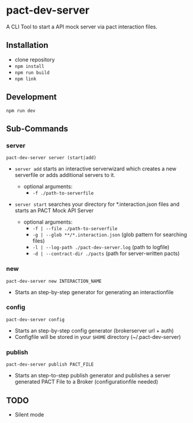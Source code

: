 # pact-dev-server

A CLI Tool to start a API mock server via pact interaction files.  

## Installation 
- clone repository
- `npm install`
- `npm run build`
- `npm link`

## Development
`npm run dev`

## Sub-Commands

### server
```pact-dev-server server (start|add)```

- `server add` starts an interactive serverwizard which creates a new serverfile or adds additional servers to it.
  - optional arguments: 
    - `-f ./path-to-serverfile`

- `server start` searches your directory for *.interaction.json files and starts an PACT Mock API Server
  - optional arguments: 
    - `-f | --file ./path-to-serverfile`
    - `-g | --glob **/*.interaction.json` (glob pattern for searching files)
    - `-l | --log-path ./pact-dev-server.log` (path to logfile)
    - `-d | --contract-dir ./pacts` (path for server-written pacts)

### new
```pact-dev-server new INTERACTION_NAME ```
- Starts an step-by-step generator for generating an interactionfile

### config
```pact-dev-server config```
- Starts an step-by-step config generator (brokerserver url + auth)
- Configfile will be stored in your `$HOME` directory (~/.pact-dev-server)

### publish
```pact-dev-server publish PACT_FILE```
- Starts an step-to-step publish generator and publishes a server generated PACT File to a Broker (configurationfile needed)

## TODO
 - Silent mode

